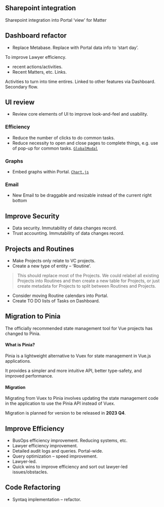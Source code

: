 ## Sharepoint integration
Sharepoint integration into Portal ‘view’ for Matter

## Dashboard refactor
- Replace Metabase. Replace with Portal data info to ‘start day’.

To improve Lawyer efficiency.
- recent actions/activities. 
- Recent Matters, etc. Links.

Activities to turn into time entires.
Linked to other features via Dashboard. Secondary flow.



## UI review
- Review core elements of UI to improve look-and-feel and usability.
### Efficiency
- Reduce the number of clicks to do common tasks.
- Reduce necessity to open and close pages to complete things, e.g. use of pop-up for common tasks. [`GlobalModal`](/front-end/components-ui-user.md#globalmodals)
### Graphs
- Embed graphs within Portal. [`Chart.js`](/front-end/key-libraries.md#chartjs)
### Email
- New Email to be draggable and resizable instead of the current right bottom

## Improve Security 
- Data security. Immutability of data changes record.
- Trust accounting. Immutability of data changes record.


## Projects and Routines
- Make Projects only relate to VC projects.
- Create a new type of entity – ‘Routine’. 
> This should replace most of the Projects. We could relabel all existing Projects into Routines and then create a new table for Projects, or just create metadata for Projects to split between Routines and Projects.
- Consider moving Routine calendars into Portal.
- Create TO DO lists of Tasks on Dashboard.


## Migration to Pinia
The officially recommended state management tool for Vue projects has changed to Pinia.
#### What is Pinia?
Pinia is a lightweight alternative to Vuex for state management in Vue.js applications. 

It provides a simpler and more intuitive API, better type-safety, and improved performance. 
#### Migration
Migrating from Vuex to Pinia involves updating the state management code in the application to use the Pinia API instead of Vuex.

Migration is planned for version to be released in **2023 Q4**.


## Improve Efficiency
- BusOps efficiency improvement. Reducing systems, etc.
- Lawyer efficiency improvement.
- Detailed audit logs and queries. Portal-wide.
- Query optimization – speed improvement.
- Lawyer-led.
- Quick wins to improve efficiency and sort out lawyer-led issues/obstacles.

## Code Refactoring
- Syntaq implementation – refactor.
